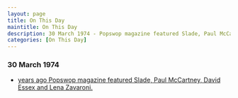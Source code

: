 ```yaml
---
layout: page
title: On This Day
maintitle: On This Day
description: 30 March 1974 - Popswop magazine featured Slade, Paul McCartney, David Essex and Lena Zavaroni.
categories: [On This Day]
---
```


### 30 March 1974
* [<span id="age"></span> years ago Popswop magazine featured Slade, Paul McCartney, David Essex and Lena Zavaroni.](/magazines/1974/03/30/popswop.html)

<!-- Script for calculating number of years ago -->
<script>
var dob = '19740330';
var year = Number(dob.substr(0, 4));
var month = Number(dob.substr(4, 2)) - 1;
var day = Number(dob.substr(6, 2));
var today = new Date();
var age = today.getFullYear() - year;
if (today.getMonth() < month || (today.getMonth() == month && today.getDate() < day)) {
  age--;
}
document.getElementById("age").innerHTML=age;
</script>

